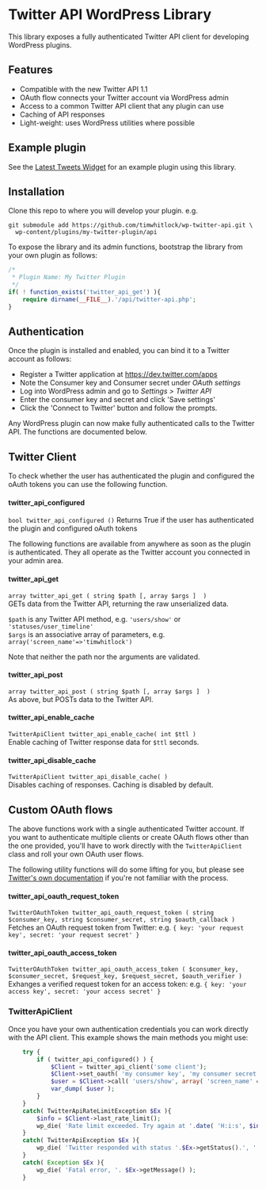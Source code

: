 # Twitter API WordPress Library

This library exposes a fully authenticated Twitter API client for developing WordPress plugins.

## Features

* Compatible with the new Twitter API 1.1
* OAuth flow connects your Twitter account via WordPress admin
* Access to a common Twitter API client that any plugin can use
* Caching of API responses
* Light-weight: uses WordPress utilities where possible
 

## Example plugin 

See the [Latest Tweets Widget](http://wordpress.org/extend/plugins/latest-tweets-widget/) for an example plugin using this library.


## Installation

Clone this repo to where you will develop your plugin. e.g. 

    git submodule add https://github.com/timwhitlock/wp-twitter-api.git \
      wp-content/plugins/my-twitter-plugin/api

To expose the library and its admin functions, bootstrap the library from your own plugin as follows:
```php
/*
 * Plugin Name: My Twitter Plugin
 */
if( ! function_exists('twitter_api_get') ){
    require dirname(__FILE__).'/api/twitter-api.php';
}
```

## Authentication

Once the plugin is installed and enabled, you can bind it to a Twitter account as follows:

* Register a Twitter application at https://dev.twitter.com/apps
* Note the Consumer key and Consumer secret under *OAuth settings*
* Log into WordPress admin and go to *Settings > Twitter API*
* Enter the consumer key and secret and click 'Save settings'
* Click the 'Connect to Twitter' button and follow the prompts.

Any WordPress plugin can now make fully authenticated calls to the Twitter API. The functions are documented below.


## Twitter Client

To check whether the user has authenticated the plugin and configured the oAuth tokens you can use the following function.

#### twitter_api_configured
`bool twitter_api_configured ()`
Returns True if the user has authenticated the plugin and configured oAuth tokens


The following functions are available from anywhere as soon as the plugin is authenticated.
They all operate as the Twitter account you connected in your admin area.

#### twitter_api_get
`array twitter_api_get ( string $path [, array $args ]  )`  
GETs data from the Twitter API, returning the raw unserialized data.

`$path` is any Twitter API method, e.g. `'users/show'` or `'statuses/user_timeline'`  
`$args` is an associative array of parameters, e.g. `array('screen_name'=>'timwhitlock')`

Note that neither the path nor the arguments are validated.

#### twitter_api_post
`array twitter_api_post ( string $path [, array $args ]  )`  
As above, but POSTs data to the Twitter API.

#### twitter_api_enable_cache
`TwitterApiClient twitter_api_enable_cache( int $ttl )`  
Enable caching of Twitter response data for `$ttl` seconds.

#### twitter_api_disable_cache
`TwitterApiClient twitter_api_disable_cache( )`  
Disables caching of responses. Caching is disabled by default.


## Custom OAuth flows

The above functions work with a single authenticated Twitter account.
If you want to authenticate multiple clients or create OAuth flows other than the one provided, you'll have to work directly with the `TwitterApiClient` class and roll your own OAuth user flows.

The following utility functions will do some lifting for you, but please see [Twitter's own documentation](https://dev.twitter.com/docs/auth/obtaining-access-tokens) if you're not familiar with the process.

#### twitter_api_oauth_request_token
`TwitterOAuthToken twitter_api_oauth_request_token ( string $consumer_key, string $consumer_secret, string $oauth_callback )`  
Fetches an OAuth request token from Twitter: e.g. `{ key: 'your request key', secret: 'your request secret' }`

#### twitter_api_oauth_access_token
`TwitterOAuthToken twitter_api_oauth_access_token ( $consumer_key, $consumer_secret, $request_key, $request_secret, $oauth_verifier )`
Exhanges a verified request token for an access token: e.g. `{ key: 'your access key', secret: 'your access secret' }`

### TwitterApiClient

Once you have your own authentication credentials you can work directly with the API client.
This example shows the main methods you might use:

```php
    try {
        if ( twitter_api_configured() ) {
            $Client = twitter_api_client('some client');
            $Client->set_oauth( 'my consumer key', 'my consumer secret', 'their access key', 'their access secret' );
            $user = $Client->call( 'users/show', array( 'screen_name' => 'timwhitlock' ), 'GET' );
            var_dump( $user );
        }
    }
    catch( TwitterApiRateLimitException $Ex ){
        $info = $Client->last_rate_limit();
        wp_die( 'Rate limit exceeded. Try again at '.date( 'H:i:s', $info['reset'] ) );
    }
    catch( TwitterApiException $Ex ){
        wp_die( 'Twitter responded with status '.$Ex->getStatus().', '.$Ex->getMessage() );
    }
    catch( Exception $Ex ){
        wp_die( 'Fatal error, '. $Ex->getMessage() );
    }
```
